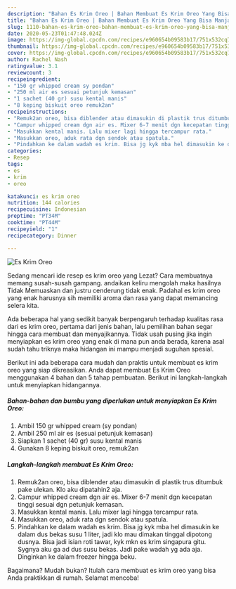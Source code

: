 ```yaml
---
description: "Bahan Es Krim Oreo | Bahan Membuat Es Krim Oreo Yang Bisa Manjain Lidah"
title: "Bahan Es Krim Oreo | Bahan Membuat Es Krim Oreo Yang Bisa Manjain Lidah"
slug: 1110-bahan-es-krim-oreo-bahan-membuat-es-krim-oreo-yang-bisa-manjain-lidah
date: 2020-05-23T01:47:48.024Z
image: https://img-global.cpcdn.com/recipes/e960654b09583b17/751x532cq70/es-krim-oreo-foto-resep-utama.jpg
thumbnail: https://img-global.cpcdn.com/recipes/e960654b09583b17/751x532cq70/es-krim-oreo-foto-resep-utama.jpg
cover: https://img-global.cpcdn.com/recipes/e960654b09583b17/751x532cq70/es-krim-oreo-foto-resep-utama.jpg
author: Rachel Nash
ratingvalue: 3.1
reviewcount: 3
recipeingredient:
- "150 gr whipped cream sy pondan"
- "250 ml air es sesuai petunjuk kemasan"
- "1 sachet (40 gr) susu kental manis"
- "8 keping biskuit oreo remuk2an"
recipeinstructions:
- "Remuk2an oreo, bisa diblender atau dimasukin di plastik trus ditumbuk pake ulekan. Klo aku dipatahin2 aja."
- "Campur whipped cream dgn air es. Mixer 6-7 menit dgn kecepatan tinggi sesuai dgn petunjuk kemasan."
- "Masukkan kental manis. Lalu mixer lagi hingga tercampur rata."
- "Masukkan oreo, aduk rata dgn sendok atau spatula."
- "Pindahkan ke dalam wadah es krim. Bisa jg kyk mba hel dimasukin ke dalam dus bekas susu 1 liter, jadi klo mau dimakan tinggal dipotong dusnya. Bisa jadi isian roti tawar, kyk mkn es krim singapura gitu. Sygnya aku ga ad dus susu bekas. Jadi pake wadah yg ada aja. Dinginkan ke dalam freezer hingga beku."
categories:
- Resep
tags:
- es
- krim
- oreo

katakunci: es krim oreo 
nutrition: 144 calories
recipecuisine: Indonesian
preptime: "PT34M"
cooktime: "PT44M"
recipeyield: "1"
recipecategory: Dinner

---
```



![Es Krim Oreo](https://img-global.cpcdn.com/recipes/e960654b09583b17/751x532cq70/es-krim-oreo-foto-resep-utama.jpg)

Sedang mencari ide resep es krim oreo yang Lezat? Cara membuatnya memang susah-susah gampang. andaikan keliru mengolah maka hasilnya Tidak Memuaskan dan justru cenderung tidak enak. Padahal es krim oreo yang enak harusnya sih memiliki aroma dan rasa yang dapat memancing selera kita.



Ada beberapa hal yang sedikit banyak berpengaruh terhadap kualitas rasa dari es krim oreo, pertama dari jenis bahan, lalu pemilihan bahan segar hingga cara membuat dan menyajikannya. Tidak usah pusing jika ingin menyiapkan es krim oreo yang enak di mana pun anda berada, karena asal sudah tahu triknya maka hidangan ini mampu menjadi suguhan spesial.


Berikut ini ada beberapa cara mudah dan praktis untuk membuat es krim oreo yang siap dikreasikan. Anda dapat membuat Es Krim Oreo menggunakan 4 bahan dan 5 tahap pembuatan. Berikut ini langkah-langkah untuk menyiapkan hidangannya.

<!--inarticleads1-->

##### Bahan-bahan dan bumbu yang diperlukan untuk menyiapkan Es Krim Oreo:

1. Ambil 150 gr whipped cream (sy pondan)
1. Ambil 250 ml air es (sesuai petunjuk kemasan)
1. Siapkan 1 sachet (40 gr) susu kental manis
1. Gunakan 8 keping biskuit oreo, remuk2an




<!--inarticleads2-->

##### Langkah-langkah membuat Es Krim Oreo:

1. Remuk2an oreo, bisa diblender atau dimasukin di plastik trus ditumbuk pake ulekan. Klo aku dipatahin2 aja.
1. Campur whipped cream dgn air es. Mixer 6-7 menit dgn kecepatan tinggi sesuai dgn petunjuk kemasan.
1. Masukkan kental manis. Lalu mixer lagi hingga tercampur rata.
1. Masukkan oreo, aduk rata dgn sendok atau spatula.
1. Pindahkan ke dalam wadah es krim. Bisa jg kyk mba hel dimasukin ke dalam dus bekas susu 1 liter, jadi klo mau dimakan tinggal dipotong dusnya. Bisa jadi isian roti tawar, kyk mkn es krim singapura gitu. Sygnya aku ga ad dus susu bekas. Jadi pake wadah yg ada aja. Dinginkan ke dalam freezer hingga beku.




Bagaimana? Mudah bukan? Itulah cara membuat es krim oreo yang bisa Anda praktikkan di rumah. Selamat mencoba!
